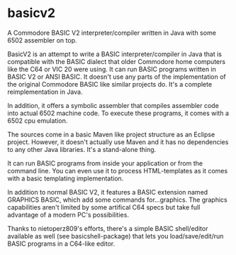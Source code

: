 # basicv2

A Commodore BASIC V2 interpreter/compiler written in Java with some 6502 assembler on top.

BasicV2 is an attempt to write a BASIC interpreter/compiler in Java that is compatible with the BASIC dialect that older 
Commodore home computers like the C64 or VIC 20 were using. It can run BASIC programs written in BASIC V2 or ANSI BASIC.
It doesn't use any parts of the implementation of the original Commodore BASIC like similar projects do. 
It's a complete reimplementation in Java.

In addition, it offers a symbolic assembler that compiles assembler code into actual 6502 machine code. To execute these programs, it comes with a 6502 cpu emulation.

The sources come in a basic Maven like project structure as an Eclipse project. However, it doesn't actually use Maven and it has no
dependencies to any other Java libraries. It's a stand-alone thing.

It can run BASIC programs from inside your application or from the command line. 
You can even use it to process HTML-templates as it comes with a basic templating implementation.

In addition to normal BASIC V2, it features a BASIC extension named GRAPHICS BASIC, which add some commands for...graphics. The graphics capabilities aren't limited by some artifical C64 specs but take full advantage of a modern PC's possibilities.

Thanks to nietoperz809's efforts, there's a simple BASIC shell/editor available as well (see basicshell-package) that lets you load/save/edit/run BASIC programs in a C64-like editor.


